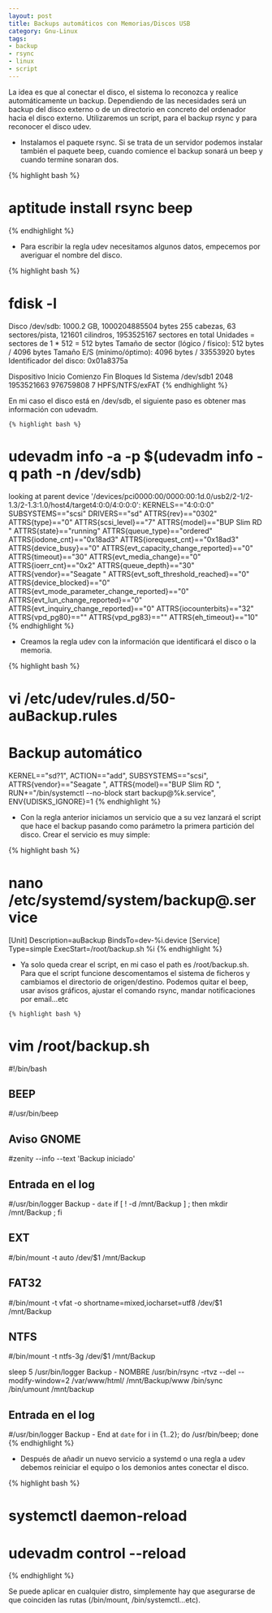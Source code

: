 ```yaml
---
layout: post
title: Backups automáticos con Memorias/Discos USB
category: Gnu-Linux
tags:
- backup
- rsync
- linux
- script
---
```


La idea es que al conectar el disco, el sistema lo reconozca y realice automáticamente un backup. Dependiendo de las necesidades será un backup del disco externo o de un directorio en concreto del ordenador hacia el disco externo. Utilizaremos un script, para el backup rsync y para reconocer el disco udev. 

  * Instalamos el paquete rsync. Si se trata de un servidor podemos instalar también el paquete beep, cuando comience el backup sonará un beep y cuando termine sonaran dos.
  
   {% highlight bash %}
# aptitude install rsync beep
{% endhighlight %}
   
   * Para escribir la regla udev necesitamos algunos datos, empecemos por averiguar el nombre del disco.
   
   {% highlight bash %}
# fdisk -l
Disco /dev/sdb: 1000.2 GB, 1000204885504 bytes
255 cabezas, 63 sectores/pista, 121601 cilindros, 1953525167 sectores en total
Unidades = sectores de 1 * 512 = 512 bytes
Tamaño de sector (lógico / físico): 512 bytes / 4096 bytes
Tamaño E/S (mínimo/óptimo): 4096 bytes / 33553920 bytes
Identificador del disco: 0x01a8375a

Dispositivo Inicio    Comienzo      Fin      Bloques  Id  Sistema
/dev/sdb1            2048  1953521663   976759808    7  HPFS/NTFS/exFAT
{% endhighlight %}

 En mi caso el disco está en /dev/sdb, el siguiente paso es obtener mas información con udevadm.
 
    {% highlight bash %}
 # udevadm info -a -p $(udevadm info -q path -n /dev/sdb)
 looking at parent device '/devices/pci0000:00/0000:00:1d.0/usb2/2-1/2-1.3/2-1.3:1.0/host4/target4:0:0/4:0:0:0':
    KERNELS=="4:0:0:0"
    SUBSYSTEMS=="scsi"
    DRIVERS=="sd"
    ATTRS{rev}=="0302"
    ATTRS{type}=="0"
    ATTRS{scsi_level}=="7"
    ATTRS{model}=="BUP Slim RD     "
    ATTRS{state}=="running"
    ATTRS{queue_type}=="ordered"
    ATTRS{iodone_cnt}=="0x18ad3"
    ATTRS{iorequest_cnt}=="0x18ad3"
    ATTRS{device_busy}=="0"
    ATTRS{evt_capacity_change_reported}=="0"
    ATTRS{timeout}=="30"
    ATTRS{evt_media_change}=="0"
    ATTRS{ioerr_cnt}=="0x2"
    ATTRS{queue_depth}=="30"
    ATTRS{vendor}=="Seagate "
    ATTRS{evt_soft_threshold_reached}=="0"
    ATTRS{device_blocked}=="0"
    ATTRS{evt_mode_parameter_change_reported}=="0"
    ATTRS{evt_lun_change_reported}=="0"
    ATTRS{evt_inquiry_change_reported}=="0"
    ATTRS{iocounterbits}=="32"
    ATTRS{vpd_pg80}==""
    ATTRS{vpd_pg83}==""
    ATTRS{eh_timeout}=="10"
{% endhighlight %}


   * Creamos la regla udev con la información que identificará el disco o la memoria.
   
   {% highlight bash %}
# vi /etc/udev/rules.d/50-auBackup.rules

# Backup automático
KERNEL=="sd?1", ACTION=="add", SUBSYSTEMS=="scsi", ATTRS{vendor}=="Seagate ", ATTRS{model}=="BUP Slim RD     ", RUN+="/bin/systemctl --no-block start backup@%k.service", ENV{UDISKS_IGNORE}=1
{% endhighlight %}

   * Con la regla anterior iniciamos un servicio que a su vez lanzará el script que hace el backup pasando como parámetro la primera partición del disco. Crear el servicio es muy simple:
   
   {% highlight bash %}
# nano /etc/systemd/system/backup@.service

[Unit]
Description=auBackup
BindsTo=dev-%i.device
[Service]
Type=simple
ExecStart=/root/backup.sh %i
{% endhighlight %}

   * Ya solo queda crear el script, en mi caso el path es /root/backup.sh. Para que el script funcione descomentamos el sistema de ficheros y cambiamos el directorio de origen/destino. Podemos quitar el beep, usar avisos gráficos, ajustar el comando rsync, mandar notificaciones por email...etc
   
    {% highlight bash %}
# vim /root/backup.sh

#!/bin/bash

## BEEP
#/usr/bin/beep
## Aviso GNOME 
#zenity --info --text 'Backup iniciado'

## Entrada en el log
#/usr/bin/logger Backup - `date`
if [ ! -d /mnt/Backup ] ; then mkdir /mnt/Backup ; fi

## EXT
#/bin/mount -t auto /dev/$1 /mnt/Backup

## FAT32
#/bin/mount -t vfat -o shortname=mixed,iocharset=utf8 /dev/$1 /mnt/Backup

## NTFS
#/bin/mount -t ntfs-3g /dev/$1 /mnt/Backup

sleep 5
/usr/bin/logger Backup - NOMBRE
/usr/bin/rsync -rtvz --del --modify-window=2 /var/www/html/ /mnt/Backup/www
/bin/sync
/bin/umount /mnt/backup
## Entrada en el log
#/usr/bin/logger Backup - End at `date`
for i in {1..2}; do /usr/bin/beep; done
{% endhighlight %}    

   * Después de añadir un nuevo servicio a systemd o una regla a udev debemos reiniciar el equipo o los demonios antes conectar el disco. 
   
   {% highlight bash %}
# systemctl daemon-reload
# udevadm control --reload
{% endhighlight %}

Se puede aplicar en cualquier distro, simplemente hay que asegurarse de que coinciden las rutas (/bin/mount, /bin/systemctl...etc).